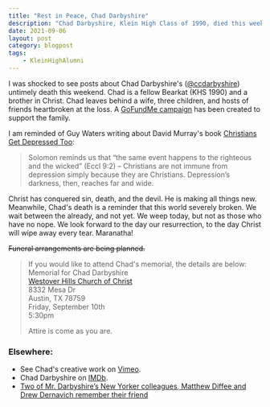 ```yaml
---
title: "Rest in Peace, Chad Darbyshire"
description: "Chad Darbyshire, Klein High Class of 1990, died this weekend."
date: 2021-09-06
layout: post
category: blogpost
tags:
    - KleinHighAlumni
---
```

I was shocked to see posts about Chad Darbyshire's ([@ccdarbyshire](https://twitter.com/ccdarbyshire)) untimely death this weekend. Chad is a fellow Bearkat (KHS 1990) and a brother in Christ. Chad leaves behind a wife, three children, and hosts of friends heartbroken at the loss. A [GoFundMe campaign](https://gofund.me/3b73e7be) has been created to support the family.

I am reminded of Guy Waters writing about David Murray's book [Christians Get Depressed Too](https://www.ligonier.org/posts/christians-get-depressed-too):
> Solomon reminds us that “the same event happens to the righteous and the wicked” (Eccl 9:2) – Christians are not immune from depression simply because they are Christians. Depression’s darkness, then, reaches far and wide.

Christ has conquered sin, death, and the devil. He is making all things new. Meanwhile, Chad's death is a reminder that this world severely broken. We wait between the already, and not yet. We weep today, but not as those who have no nope. We look forward to the day our resurrection, to the day Christ will wipe away every tear. Maranatha!

~~Funeral arrangements are being planned.~~
> If you would like to attend Chad's memorial, the details are below:<br>
> Memorial for Chad Darbyshire<br>
> [Westover Hills Church of Christ](https://westover.org/)<br>
> 8332 Mesa Dr<br>
> Austin, TX 78759<br>
> Friday, September 10th<br>
> 5:30pm<br>
> 
> Attire is come as you are.

### Elsewhere:
- See Chad's creative work on [Vimeo](https://vimeo.com/chaddarbyshire).
- Chad Darbyshire on [IMDb](https://www.imdb.com/name/nm2155881/).
- [Two of Mr. Darbyshire’s New Yorker colleagues, Matthew Diffee and Drew Dernavich remember their friend](https://michaelmaslin.com/chad-darbyshire-c-covert-darbyshire-is-remembered-by-matt-diffee-and-drew-dernavich/)
